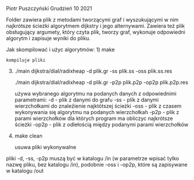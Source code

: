 Piotr Puszczyński
Grudzień 10 2021

Folder zawiera plik z metodami tworzącymi graf i wyszukującymi w nim najkrótsze 
ścieżki algorytmem dijkstry i jego alternywami. Zawiera też plik 
obsługujący argumety, który czyta plik, tworzy graf, wykonuje odpowiedni 
algorytm i zapisuje wyniki do pliku.

Jak skompilować i użyc algorytmów:
1) 
    make
    

    kompiluje pliki
3) 
    ./main dijkstra/dial/radixheap -d plik.gr -ss plik.ss -oss plik.ss.res

    ./main dijkstra/dial/radixheap -d plik.gr -p2p plik.p2p -op2p plik.p2p.res


    używa wybranego algorytmu na podanych danych z odpowiednimi parametrami:
    -d - plik z danymi do grafu
    -ss - plik z danymi wierzchołkami do znaleźienie najktótszej ścieżki
    -oss - plik z czasem wykonywania się algorytmu na podanych wierzchołkah
    -p2p - plik z parami wierzchołków dla których program ma obliczyc najkrótsze ścieżki
    -op2p - plik z odlełością między podanymi parami wierzchołków
4) 
    make clean


    usuwa pliki wykonywalne

pliki -d, -ss, -p2p muszą być w katalogu /in (w parametrze wpisać tylko nazwę pliku, bez katalogu /in),
podobnie -oss i -op2p, które są zapisywane w katalogu /out